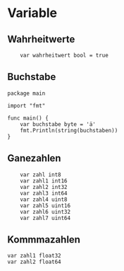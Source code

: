 # Variable
## Wahrheitwerte
```
	var wahrheitwert bool = true

```

## Buchstabe

```
package main

import "fmt"

func main() {
	var buchstabe byte = 'ä'
	fmt.Println(string(buchstaben))
}

```

## Ganezahlen

```
	var zahl int8
	var zahl1 int16
	var zahl2 int32
	var zahl3 int64
	var zahl4 uint8
	var zahl5 uint16
	var zahl6 uint32
	var zahl7 uint64

```

## Kommmazahlen

```
var zahl1 float32
var zahl2 float64

```
